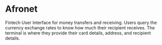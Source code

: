 # Afronet
Fintech User Interface for money transfers and receiving. Users query the currency
exchange rates to know how much their recipient receives.
The terminal is where they provide their card details, address, and recipient details.
